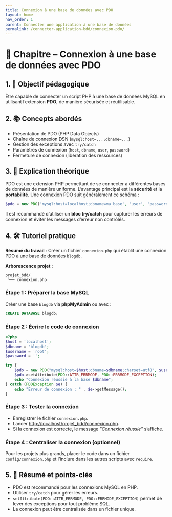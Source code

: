 ```yaml
---
title: Connexion à une base de données avec PDO
layout: home
nav_order: 1
parent: Connecter une application à une base de données
permalink: /connecter-application-bdd/connexion-pdo/
---
```



# 📘 Chapitre – Connexion à une base de données avec PDO

## 1. 🎯 Objectif pédagogique

Être capable de connecter un script PHP à une base de données MySQL en utilisant l’extension **PDO**, de manière sécurisée et réutilisable.

## 2. 📚 Concepts abordés

* Présentation de PDO (PHP Data Objects)
* Chaîne de connexion DSN (`mysql:host=...;dbname=...`)
* Gestion des exceptions avec `try/catch`
* Paramètres de connexion (`host`, `dbname`, `user`, `password`)
* Fermeture de connexion (libération des ressources)

## 3. 🧠 Explication théorique

PDO est une extension PHP permettant de se connecter à différentes bases de données de manière uniforme.
L’avantage principal est la **sécurité** et la **portabilité**. Une connexion PDO suit généralement ce schéma :

```php
$pdo = new PDO('mysql:host=localhost;dbname=ma_base', 'user', 'password');
```

Il est recommandé d’utiliser un **bloc try/catch** pour capturer les erreurs de connexion et éviter les messages d’erreur non contrôlés.

## 4. 🛠 Tutoriel pratique

**Résumé du travail** : Créer un fichier `connexion.php` qui établit une connexion PDO à une base de données `blogdb`.

**Arborescence projet** :

```
projet_bdd/
 └── connexion.php
```

### Étape 1 : Préparer la base MySQL

Créer une base `blogdb` via **phpMyAdmin** ou avec :

```sql
CREATE DATABASE blogdb;
```

### Étape 2 : Écrire le code de connexion

```php
<?php
$host = 'localhost';
$dbname = 'blogdb';
$username = 'root';
$password = '';

try {
    $pdo = new PDO("mysql:host=$host;dbname=$dbname;charset=utf8", $username, $password);
    $pdo->setAttribute(PDO::ATTR_ERRMODE, PDO::ERRMODE_EXCEPTION);
    echo "Connexion réussie à la base $dbname";
} catch (PDOException $e) {
    echo "Erreur de connexion : " . $e->getMessage();
}
```

### Étape 3 : Tester la connexion

* Enregistrer le fichier `connexion.php`.
* Lancer [http://localhost/projet\_bdd/connexion.php](http://localhost/projet_bdd/connexion.php).
* Si la connexion est correcte, le message *"Connexion réussie"* s’affiche.

### Étape 4 : Centraliser la connexion (optionnel)

Pour les projets plus grands, placer le code dans un fichier `config/connexion.php` et l’inclure dans les autres scripts avec `require`.

## 5. 🧾 Résumé et points-clés

* PDO est recommandé pour les connexions MySQL en PHP.
* Utiliser `try/catch` pour gérer les erreurs.
* `setAttribute(PDO::ATTR_ERRMODE, PDO::ERRMODE_EXCEPTION)` permet de lever des exceptions pour tout problème SQL.
* La connexion peut être centralisée dans un fichier unique.
